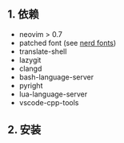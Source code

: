 ## 1. 依赖

+ neovim > 0.7
+ patched font (see [nerd fonts](https://github.com/ryanoasis/nerd-fonts))
+ translate-shell
+ lazygit
+ clangd
+ bash-language-server
+ pyright
+ lua-language-server
+ vscode-cpp-tools

## 2. 安装
